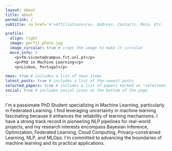 ```yaml
---
layout: about
title: about
permalink: /
subtitle: <a href='#'>Affiliations</a>. Address. Contacts. Moto. Etc.

profile:
  align: right
  image: perfil_photo.jpg
  image_circular: true # crops the image to make it circular
  more_info: >
    <p>fm.vicente@campus.fct.unl.pt</p>
    <p>PhD in Machine Learning</p>
    <p>Lisbon, Portugal</p>

news: true # includes a list of news items
latest_posts: true # includes a list of the newest posts
selected_papers: true # includes a list of papers marked as "selected={true}"
social: true # includes social icons at the bottom of the page
---
```


I'm a passionate PhD Student specializing in Machine Learning, particularly in Federated Learning. I find leveraging uncertainty in machine learning fascinating because it enhances the reliability of learning mechanisms. I have a strong track record in pioneering NLP pipelines for real-world projects, and my research interests encompass Bayesian Inference, Optimization, Federated Learning, Cloud Computing, Privacy-constrained Learning, NLP, and MLOps. I'm committed to advancing the boundaries of machine learning and its practical applications.